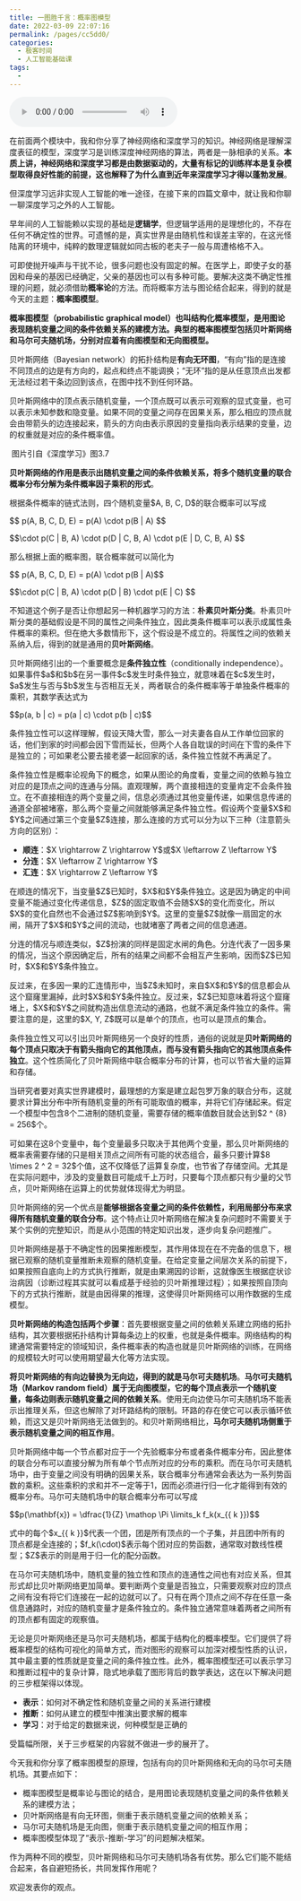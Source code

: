 ```yaml
---
title: 一图胜千言：概率图模型
date: 2022-03-09 22:07:16
permalink: /pages/cc5dd0/
categories:
  - 极客时间
  - 人工智能基础课
tags:
  - 
---
```

<audio title="33深度学习之外的人工智能.一图胜千言：概率图模型" src="https://static001.geekbang.org/resource/audio/c9/48/c9a65c617aea8903eca5684e007e2948.mp3" controls="controls"></audio> 
<p>在前面两个模块中，我和你分享了神经网络和深度学习的知识。神经网络是理解深度表征的模型，深度学习是训练深度神经网络的算法，两者是一脉相承的关系。<strong>本质上讲，神经网络和深度学习都是由数据驱动的，大量有标记的训练样本是复杂模型取得良好性能的前提，这也解释了为什么直到近年来深度学习才得以蓬勃发展</strong>。</p>
<p>但深度学习远非实现人工智能的唯一途径，在接下来的四篇文章中，就让我和你聊一聊深度学习之外的人工智能。</p>
<p>早年间的人工智能赖以实现的基础是<strong>逻辑学</strong>，但逻辑学适用的是理想化的，不存在任何不确定性的世界。可遗憾的是，真实世界是由随机性和误差主宰的，在这光怪陆离的环境中，纯粹的数理逻辑就如同古板的老夫子一般与周遭格格不入。</p>
<p>可即使抛开噪声与干扰不论，很多问题也没有固定的解。在医学上，即使子女的基因和母亲的基因已经确定，父亲的基因也可以有多种可能。要解决这类不确定性推理的问题，就必须借助<strong>概率论</strong>的方法。而将概率方法与图论结合起来，得到的就是今天的主题：<strong><span class="orange">概率图模型</span></strong>。</p>
<p><strong>概率图模型（probabilistic graphical model）也叫结构化概率模型，是用图论表现随机变量之间的条件依赖关系的建模方法。典型的概率图模型包括<span class="orange">贝叶斯网络</span>和<span class="orange">马尔可夫随机场</span>，分别对应着有向图模型和无向图模型。</strong></p>
<!-- [[[read_end]]] -->
<p>贝叶斯网络（Bayesian network）的拓扑结构是<strong>有向无环图</strong>，“有向”指的是连接不同顶点的边是有方向的，起点和终点不能调换；“无环”指的是从任意顶点出发都无法经过若干条边回到该点，在图中找不到任何环路。</p>
<p>贝叶斯网络中的顶点表示随机变量，一个顶点既可以表示可观察的显式变量，也可以表示未知参数和隐变量。如果不同的变量之间存在因果关系，那么相应的顶点就会由带箭头的边连接起来，箭头的方向由表示原因的变量指向表示结果的变量，边的权重就是对应的条件概率值。</p>
<p><img src="https://static001.geekbang.org/resource/image/9c/6d/9c48b643e9484274470622da7231ab6d.png" alt="">
<span class="reference">图片引自《深度学习》图3.7</span></p>
<p><strong>贝叶斯网络的作用是表示出随机变量之间的条件依赖关系，将多个随机变量的联合概率分布分解为条件概率因子乘积的形式</strong>。</p>
<p>根据条件概率的链式法则，四个随机变量$A, B, C, D$的联合概率可以写成</p>
<p>$$ p(A, B, C, D, E) = p(A) \cdot p(B | A) $$</p>
<p>$$\cdot p(C | B, A) \cdot p(D | C, B, A) \cdot p(E | D, C, B, A) $$</p>
<p>那么根据上面的概率图，联合概率就可以简化为</p>
<p>$$ p(A, B, C, D, E) = p(A) \cdot p(B | A)$$</p>
<p> $$\cdot p(C | B, A) \cdot p(D | B) \cdot p(E | C) $$</p>
<p>不知道这个例子是否让你想起另一种机器学习的方法：<strong>朴素贝叶斯分类</strong>。朴素贝叶斯分类的基础假设是不同的属性之间条件独立，因此类条件概率可以表示成属性条件概率的乘积。但在绝大多数情形下，这个假设是不成立的。将属性之间的依赖关系纳入后，得到的就是通用的<strong>贝叶斯网络</strong>。</p>
<p>贝叶斯网络引出的一个重要概念是<strong>条件独立性</strong>（conditionally independence）。如果事件$a$和$b$在另一事件$c$发生时条件独立，就意味着在$c$发生时，$a$发生与否与$b$发生与否相互无关，两者联合的条件概率等于单独条件概率的乘积，其数学表达式为</p>
<p>$$p(a, b | c) = p(a | c) \cdot p(b | c)$$</p>
<p>条件独立性可以这样理解，假设天降大雪，那么一对夫妻各自从工作单位回家的话，他们到家的时间都会因下雪而延长，但两个人各自耽误的时间在下雪的条件下是独立的；可如果老公要去接老婆一起回家的话，条件独立性就不再满足了。</p>
<p>条件独立性是概率论视角下的概念，如果从图论的角度看，变量之间的依赖与独立对应的是顶点之间的连通与分隔。直观理解，两个直接相连的变量肯定不会条件独立。在不直接相连的两个变量之间，信息必须通过其他变量传递，如果信息传递的通道全部被堵塞，那么两个变量之间就能够满足条件独立性。假设两个变量$X$和$Y$之间通过第三个变量$Z$连接，那么连接的方式可以分为以下三种（注意箭头方向的区别）：</p>
<ul>
<li><strong>顺连</strong>：$X \rightarrow Z \rightarrow Y$或$X \leftarrow Z \leftarrow Y$</li>
<li><strong>分连</strong>：$X \leftarrow Z \rightarrow Y$</li>
<li><strong>汇连</strong>：$X \rightarrow Z \leftarrow Y$</li>
</ul>
<p>在顺连的情况下，当变量$Z$已知时，$X$和$Y$条件独立。这是因为确定的中间变量不能通过变化传递信息，$Z$的固定取值不会随$X$的变化而变化，所以$X$的变化自然也不会通过$Z$影响到$Y$。这里的变量$Z$就像一扇固定的水闸，隔开了$X$和$Y$之间的流动，也就堵塞了两者之间的信息通道。</p>
<p>分连的情况与顺连类似，$Z$扮演的同样是固定水闸的角色。分连代表了一因多果的情况，当这个原因确定后，所有的结果之间都不会相互产生影响，因而$Z$已知时，$X$和$Y$条件独立。</p>
<p>反过来，在多因一果的汇连情形中，当$Z$未知时，来自$X$和$Y$的信息都会从这个窟窿里漏掉，此时$X$和$Y$条件独立。反过来，$Z$已知意味着将这个窟窿堵上，$X$和$Y$之间就构造出信息流动的通路，也就不满足条件独立的条件。需要注意的是，这里的$X, Y, Z$既可以是单个的顶点，也可以是顶点的集合。</p>
<p>条件独立性又可以引出贝叶斯网络另一个良好的性质，通俗的说就是<strong>贝叶斯网络的每个顶点只取决于有箭头指向它的其他顶点，而与没有箭头指向它的其他顶点条件独立</strong>。这个性质简化了贝叶斯网络中联合概率分布的计算，也可以节省大量的运算和存储。</p>
<p>当研究者要对真实世界建模时，最理想的方案是建立起包罗万象的联合分布，这就要求计算出分布中所有随机变量的所有可能取值的概率，并将它们存储起来。假定一个模型中包含8个二进制的随机变量，需要存储的概率值数目就会达到$2 ^ {8} = 256$个。</p>
<p>可如果在这8个变量中，每个变量最多只取决于其他两个变量，那么贝叶斯网络的概率表需要存储的只是相关顶点之间所有可能的状态组合，最多只要计算$8 \times 2 ^ 2 = 32$个值，这不仅降低了运算复杂度，也节省了存储空间。尤其是在实际问题中，涉及的变量数目可能成千上万时，只要每个顶点都只有少量的父节点，贝叶斯网络在运算上的优势就体现得尤为明显。</p>
<p>贝叶斯网络的另一个优点是<strong>能够根据各变量之间的条件依赖性，利用局部分布来求得所有随机变量的联合分布</strong>。这个特点让贝叶斯网络在解决复杂问题时不需要关于某个实例的完整知识，而是从小范围的特定知识出发，逐步向复杂问题推广。</p>
<p>贝叶斯网络是基于不确定性的因果推断模型，其作用体现在在不完备的信息下，根据已观察的随机变量推断未观察的随机变量。在给定变量之间层次关系的前提下，如果按照自底向上的方式执行推断，就是由果溯因的诊断，这就像医生根据症状诊治病因（诊断过程其实就可以看成基于经验的贝叶斯推理过程）；如果按照自顶向下的方式执行推断，就是由因得果的推理，这使得贝叶斯网络可以用作数据的生成模型。</p>
<p><strong>贝叶斯网络的构造包括两个步骤</strong>：首先要根据变量之间的依赖关系建立网络的拓扑结构，其次要根据拓扑结构计算每条边上的权重，也就是条件概率。网络结构的构建通常需要特定的领域知识，条件概率表的构造也就是贝叶斯网络的训练，在网络的规模较大时可以使用期望最大化等方法实现。</p>
<p><strong>将贝叶斯网络的有向边替换为无向边，得到的就是马尔可夫随机场</strong>。<strong>马尔可夫随机场（Markov random field）属于无向图模型，它的每个顶点表示一个随机变量，每条边则表示随机变量之间的依赖关系</strong>。使用无向边使马尔可夫随机场不能表示出推理关系，但这也解除了对环路结构的限制。环路的存在使它可以表示循环依赖，而这又是贝叶斯网络无法做到的。和贝叶斯网络相比，<strong>马尔可夫随机场侧重于表示随机变量之间的相互作用</strong>。</p>
<p>贝叶斯网络中每一个节点都对应于一个先验概率分布或者条件概率分布，因此整体的联合分布可以直接分解为所有单个节点所对应的分布的乘积。而在马尔可夫随机场中，由于变量之间没有明确的因果关系，联合概率分布通常会表达为一系列势函数的乘积。这些乘积的求和并不一定等于1，因而必须进行归一化才能得到有效的概率分布。马尔可夫随机场中的联合概率分布可以写成</p>
<p>$$p(\mathbf{x}) = \dfrac{1}{Z} \mathop \Pi \limits_k f_k(x_{{ k }})$$</p>
<p>式中的每个$x_{{ k }}$代表一个团，团是所有顶点的一个子集，并且团中所有的顶点都是全连接的；$f_k(\cdot)$表示每个团对应的势函数，通常取对数线性模型；$Z$表示的则是用于归一化的配分函数。</p>
<p>在马尔可夫随机场中，随机变量的独立性和顶点的连通性之间也有对应关系，但其形式却比贝叶斯网络更加简单。要判断两个变量是否独立，只需要观察对应的顶点之间有没有将它们连接在一起的边就可以了。只有在两个顶点之间不存在任意一条信息通路时，对应的随机变量才是条件独立的。条件独立通常意味着两者之间所有的顶点都有固定的观察值。</p>
<p>无论是贝叶斯网络还是马尔可夫随机场，都属于结构化的概率模型。它们提供了将概率模型的结构可视化的简单方式，而对图形的观察可以加深对模型性质的认识，其中最主要的性质就是变量之间的条件独立性。此外，概率图模型还可以表示学习和推断过程中的复杂计算，隐式地承载了图形背后的数学表达，这在以下解决问题的三步框架得以体现。</p>
<ul>
<li><strong>表示</strong>：如何对不确定性和随机变量之间的关系进行建模</li>
<li><strong>推断</strong>：如何从建立的模型中推演出要求解的概率</li>
<li><strong>学习</strong>：对于给定的数据来说，何种模型是正确的</li>
</ul>
<p>受篇幅所限，关于三步框架的内容就不做进一步的展开了。</p>
<p>今天我和你分享了概率图模型的原理，包括有向的贝叶斯网络和无向的马尔可夫随机场。其要点如下：</p>
<ul>
<li>概率图模型是概率论与图论的结合，是用图论表现随机变量之间的条件依赖关系的建模方法；</li>
<li>贝叶斯网络是有向无环图，侧重于表示随机变量之间的依赖关系；</li>
<li>马尔可夫随机场是无向图，侧重于表示随机变量之间的相互作用；</li>
<li>概率图模型体现了“表示-推断-学习”的问题解决框架。</li>
</ul>
<p>作为两种不同的模型，贝叶斯网络和马尔可夫随机场各有优势。那么它们能不能结合起来，各自避短扬长，共同发挥作用呢？</p>
<p>欢迎发表你的观点。</p>
<p><img src="https://static001.geekbang.org/resource/image/57/48/57eda304a18b35999beaadbfc1c32348.jpg" alt=""></p>
<p></p>

